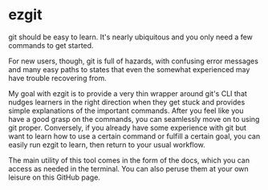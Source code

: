 # ezgit

git should be easy to learn. It's nearly ubiquitous and you only need a few commands to get started.

For new users, though, git is full of hazards, with confusing error messages and many easy paths to states that even the somewhat experienced may have trouble recovering from.

My goal with ezgit is to provide a very thin wrapper around git's CLI that nudges learners in the right direction when they get stuck and provides simple explanations of the important commands. After you feel like you have a good grasp on the commands, you can seamlessly move on to using git proper. Conversely, if you already have some experience with git but want to learn how to use a certain command or fulfill a certain goal, you can easily run ezgit to learn, then return to your usual workflow.

The main utility of this tool comes in the form of the docs, which you can access as needed in the terminal. You can also peruse them at your own leisure on this GitHub page.
